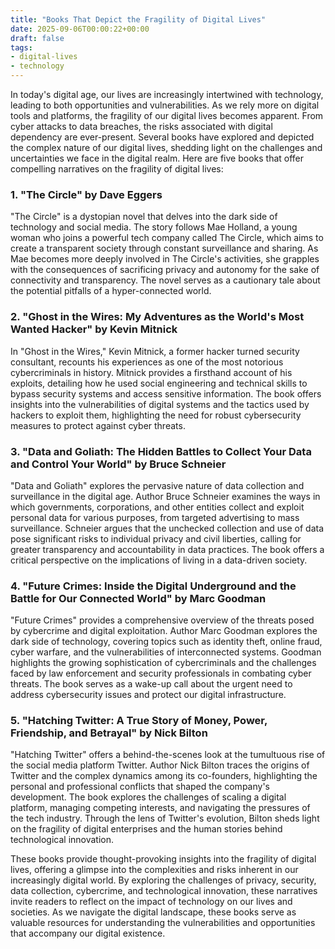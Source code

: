 ```yaml
---
title: "Books That Depict the Fragility of Digital Lives"
date: 2025-09-06T00:00:22+00:00
draft: false
tags: 
- digital-lives
- technology
---
```


In today's digital age, our lives are increasingly intertwined with technology, leading to both opportunities and vulnerabilities. As we rely more on digital tools and platforms, the fragility of our digital lives becomes apparent. From cyber attacks to data breaches, the risks associated with digital dependency are ever-present. Several books have explored and depicted the complex nature of our digital lives, shedding light on the challenges and uncertainties we face in the digital realm. Here are five books that offer compelling narratives on the fragility of digital lives:

### 1. "The Circle" by Dave Eggers

"The Circle" is a dystopian novel that delves into the dark side of technology and social media. The story follows Mae Holland, a young woman who joins a powerful tech company called The Circle, which aims to create a transparent society through constant surveillance and sharing. As Mae becomes more deeply involved in The Circle's activities, she grapples with the consequences of sacrificing privacy and autonomy for the sake of connectivity and transparency. The novel serves as a cautionary tale about the potential pitfalls of a hyper-connected world.

### 2. "Ghost in the Wires: My Adventures as the World's Most Wanted Hacker" by Kevin Mitnick

In "Ghost in the Wires," Kevin Mitnick, a former hacker turned security consultant, recounts his experiences as one of the most notorious cybercriminals in history. Mitnick provides a firsthand account of his exploits, detailing how he used social engineering and technical skills to bypass security systems and access sensitive information. The book offers insights into the vulnerabilities of digital systems and the tactics used by hackers to exploit them, highlighting the need for robust cybersecurity measures to protect against cyber threats.

### 3. "Data and Goliath: The Hidden Battles to Collect Your Data and Control Your World" by Bruce Schneier

"Data and Goliath" explores the pervasive nature of data collection and surveillance in the digital age. Author Bruce Schneier examines the ways in which governments, corporations, and other entities collect and exploit personal data for various purposes, from targeted advertising to mass surveillance. Schneier argues that the unchecked collection and use of data pose significant risks to individual privacy and civil liberties, calling for greater transparency and accountability in data practices. The book offers a critical perspective on the implications of living in a data-driven society.

### 4. "Future Crimes: Inside the Digital Underground and the Battle for Our Connected World" by Marc Goodman

"Future Crimes" provides a comprehensive overview of the threats posed by cybercrime and digital exploitation. Author Marc Goodman explores the dark side of technology, covering topics such as identity theft, online fraud, cyber warfare, and the vulnerabilities of interconnected systems. Goodman highlights the growing sophistication of cybercriminals and the challenges faced by law enforcement and security professionals in combating cyber threats. The book serves as a wake-up call about the urgent need to address cybersecurity issues and protect our digital infrastructure.

### 5. "Hatching Twitter: A True Story of Money, Power, Friendship, and Betrayal" by Nick Bilton

"Hatching Twitter" offers a behind-the-scenes look at the tumultuous rise of the social media platform Twitter. Author Nick Bilton traces the origins of Twitter and the complex dynamics among its co-founders, highlighting the personal and professional conflicts that shaped the company's development. The book explores the challenges of scaling a digital platform, managing competing interests, and navigating the pressures of the tech industry. Through the lens of Twitter's evolution, Bilton sheds light on the fragility of digital enterprises and the human stories behind technological innovation.

These books provide thought-provoking insights into the fragility of digital lives, offering a glimpse into the complexities and risks inherent in our increasingly digital world. By exploring the challenges of privacy, security, data collection, cybercrime, and technological innovation, these narratives invite readers to reflect on the impact of technology on our lives and societies. As we navigate the digital landscape, these books serve as valuable resources for understanding the vulnerabilities and opportunities that accompany our digital existence.